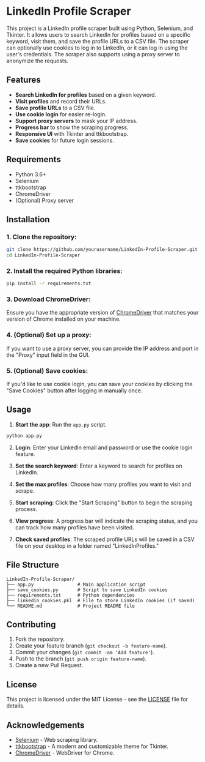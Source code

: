 # LinkedIn Profile Scraper

This project is a LinkedIn profile scraper built using Python, Selenium, and Tkinter. It allows users to search LinkedIn for profiles based on a specific keyword, visit them, and save the profile URLs to a CSV file. The scraper can optionally use cookies to log in to LinkedIn, or it can log in using the user's credentials. The scraper also supports using a proxy server to anonymize the requests.

## Features

- **Search LinkedIn for profiles** based on a given keyword.
- **Visit profiles** and record their URLs.
- **Save profile URLs** to a CSV file.
- **Use cookie login** for easier re-login.
- **Support proxy servers** to mask your IP address.
- **Progress bar** to show the scraping progress.
- **Responsive UI** with Tkinter and ttkbootstrap.
- **Save cookies** for future login sessions.

## Requirements

- Python 3.6+
- Selenium
- ttkbootstrap
- ChromeDriver
- (Optional) Proxy server

## Installation

### 1. Clone the repository:

```bash
git clone https://github.com/yourusername/LinkedIn-Profile-Scraper.git
cd LinkedIn-Profile-Scraper
```

### 2. Install the required Python libraries:

```bash
pip install -r requirements.txt
```

### 3. Download ChromeDriver:

Ensure you have the appropriate version of [ChromeDriver](https://sites.google.com/chromium.org/driver/) that matches your version of Chrome installed on your machine.

### 4. (Optional) Set up a proxy:

If you want to use a proxy server, you can provide the IP address and port in the "Proxy" input field in the GUI.

### 5. (Optional) Save cookies:

If you'd like to use cookie login, you can save your cookies by clicking the "Save Cookies" button after logging in manually once.

## Usage

1. **Start the app**: Run the `app.py` script.

```bash
python app.py
```

2. **Login**: Enter your LinkedIn email and password or use the cookie login feature.

3. **Set the search keyword**: Enter a keyword to search for profiles on LinkedIn.

4. **Set the max profiles**: Choose how many profiles you want to visit and scrape.

5. **Start scraping**: Click the "Start Scraping" button to begin the scraping process.

6. **View progress**: A progress bar will indicate the scraping status, and you can track how many profiles have been visited.

7. **Check saved profiles**: The scraped profile URLs will be saved in a CSV file on your desktop in a folder named "LinkedInProfiles."

## File Structure

```
LinkedIn-Profile-Scraper/
├── app.py                # Main application script
├── save_cookies.py       # Script to save LinkedIn cookies
├── requirements.txt      # Python dependencies
├── linkedin_cookies.pkl  # File to store LinkedIn cookies (if saved)
└── README.md             # Project README file
```

## Contributing

1. Fork the repository.
2. Create your feature branch (`git checkout -b feature-name`).
3. Commit your changes (`git commit -am 'Add feature'`).
4. Push to the branch (`git push origin feature-name`).
5. Create a new Pull Request.

## License

This project is licensed under the MIT License - see the [LICENSE](LICENSE) file for details.

## Acknowledgements

- [Selenium](https://www.selenium.dev/) - Web scraping library.
- [ttkbootstrap](https://github.com/israel-dryer/ttkbootstrap) - A modern and customizable theme for Tkinter.
- [ChromeDriver](https://sites.google.com/chromium.org/driver/) - WebDriver for Chrome.

